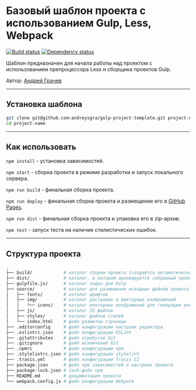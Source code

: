 # Базовый шаблон проекта с использованием Gulp, Less, Webpack

[![Build status][travis-image]][travis-url] [![Dependency status][dependency-image]][dependency-url]

Шаблон предназначен для начала работы над проектом с использованием препроцессора Less и сборщика проектов Gulp.

Автор: [Андрей Грачев](https://github.com/andreysgra/)

---

## Установка шаблона

```bash
git clone git@github.com:andreysgra/gulp-project-template.git project-name
cd project-name
```

---

## Как использовать

`npm install` - установка зависимостей.

`npm start` - сборка проекта в режиме разработки и запуск локального сервера.

`npm run build` - финальная сборка проекта.

`npm run deploy` - финальная сборка проекта и размещение его в [GitHub Pages](https://pages.github.com).

`npm run dist` - финальная сборка проекта и упаковка его в zip-архив.

`npm test` - запуск теста на наличие стилистических ошибок.

---

## Структура проекта

```bash
.
├── build/            # каталог сборки проекта (cоздаётся автоматически)
├── dist/             # каталог, в котором архивируется собранный проект (cоздаётся автоматически)
├── gulpfile.js/      # каталог задач для Gulp
├── source/           # каталог для размещения исходных файлов проекта
│   ├── fonts/        # каталог шрифтов
│   ├── img/          # каталог растровых и векторных изображений
│   │   └── icons/    # каталог векторных изображений для генерации векторного спрайта
│   ├── js/           # каталог JS файлов
│   ├── styles/       # каталог файлов стилей
│   └── index.html    # файл разметки страницы
├── .editorconfig     # файл конфигурации настроек редактора
├── .eslintrc.json    # файл конфигурации ESLint
├── .gitattributes    # файл атрибутов Git
├── .gitignore        # файл исключений Git
├── .npmrc            # файл конфигурации npm
├── .stylelintrc.json # файл конфигурации stylelint
├── .travis.yml       # файл конфигурации Travis CI
├── package.json      # файл npm зависимостей и настроек проекта
├── package-lock.json # lock-файл npm
├── README.md         # документация проекта
└── webpack.config.js # файл конфигурации Webpack
```

[travis-image]: https://travis-ci.org/andreysgra/gulp-project-template.svg?branch=master
[travis-url]: https://travis-ci.org/andreysgra/gulp-project-template
[dependency-image]: https://david-dm.org/andreysgra/gulp-project-template/dev-status.svg?style=flat-square
[dependency-url]: https://david-dm.org/andreysgra/gulp-project-template?type=dev
